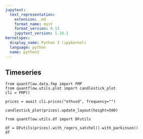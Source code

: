 ```yaml
---
jupytext:
  text_representation:
    extension: .md
    format_name: myst
    format_version: 0.13
    jupytext_version: 1.16.1
kernelspec:
  display_name: Python 3 (ipykernel)
  language: python
  name: python3
---
```


## Timeseries

```{code-cell} ipython3
from quantflow.data.fmp import FMP
from quantflow.utils.plot import candlestick_plot
cli = FMP()
```

```{code-cell} ipython3
prices = await cli.prices("ethusd", frequency="")
```

```{code-cell} ipython3
candlestick_plot(prices).update_layout(height=500)
```

```{code-cell} ipython3
from quantflow.utils.df import DFutils

df = DFutils(prices).with_rogers_satchel().with_parkinson()
df
```

```{code-cell} ipython3

```

